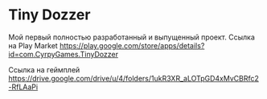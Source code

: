 # Tiny Dozzer
 Мой первый полностью разработанный и выпущенный проект. Ссылка на Play Market https://play.google.com/store/apps/details?id=com.CyrpyGames.TinyDozzer
 
 Ссылка на геймплей
 https://drive.google.com/drive/u/4/folders/1ukR3XR_aLOTpGD4xMvCBRfc2-RfLAaPi

